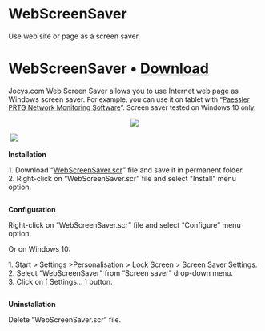 # WebScreenSaver
Use web site or page as a screen saver.


# WebScreenSaver • [Download](https://github.com/JocysCom/WebScreenSaver/raw/master/App/Resources/Files/WebScreenSaver.scr)

<p>Jocys.com Web Screen Saver allows you to use Internet web page as Windows screen saver. <span style="font-size: 10pt;">For example, you can use it on tablet with “<a href="https://www.paessler.com/prtg" target="_blank">Paessler PRTG Network Monitoring Software</a>”. Screen saver tested on Windows 10 only.</span></p>

<p style="text-align: center;"><a href="http://www.jocys.com/Files/Software/Jocys.com_Web_Screen_Saver_Settings.png" target="_blank"><img src="http://www.jocys.com/Files/Software/Jocys.com_Web_Screen_Saver_Settings.png" /></a></p>
<p><a href="http://www.jocys.com/Files/Software/Jocys.com_Web_Screen_Saver_Edit.png" target="_blank"><img alt="" src="http://www.jocys.com/Files/Software/Jocys.com_Web_Screen_Saver_Edit_Small.png" /></a> <a href="http://www.jocys.com/Files/Software/Jocys.com_Web_Screen_Saver_Tablet.jpg"><img  src="http://www.jocys.com/Files/Software/Jocys.com_Web_Screen_Saver_Tablet_Small.jpg" /></a></p>


<p><strong>Installation</strong></p>

<p>1. Download “<a href="http://github.com/JocysCom/WebScreenSaver/raw/master/App/Resources/Files/WebScreenSaver.scr">WebScreenSaver.scr</a>” file and save it in permanent folder.<br />
2. Right-click on “WebScreenSaver.scr” file and select "Install" menu option.</p>

<p><img alt="" src="http://www.jocys.com/Files/Software/Jocys.com_Web_Screen_Saver_Menu.png" /></p>

<p><strong>Configuration</strong></p>

<p>Right-click on “WebScreenSaver.scr” file and select “Configure” menu option.</p>

<p>Or on Windows 10:</p>

<p>1. Start &gt; Settings &gt;Personalisation &gt; Lock Screen &gt; Screen Saver Settings.<br />
2. Select “WebScreenSaver” from “Screen saver” drop-down menu.<br />
3. Click on [ Settings… ] button.</p>

<p><img alt="" src="http://www.jocys.com/Files/Software/Screen_Saver_Settings.png" /></p>

<p><strong>Uninstallation</strong></p>

<p>Delete “WebScreenSaver.scr” file.</p>

